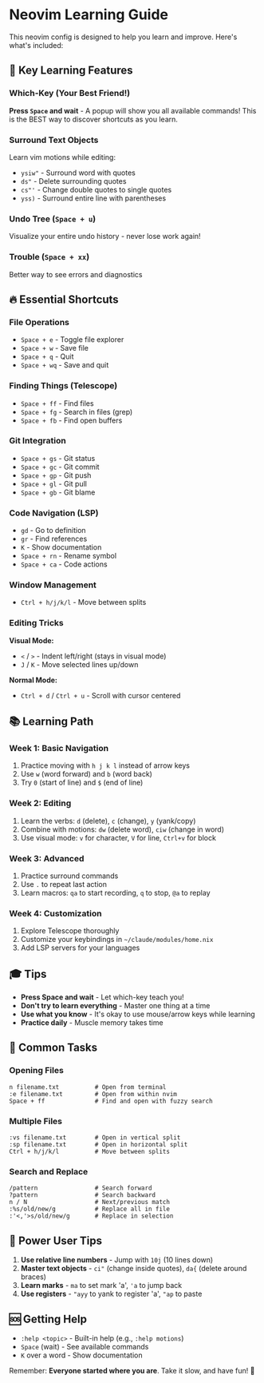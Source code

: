 # Neovim Learning Guide

This neovim config is designed to help you learn and improve. Here's what's included:

## 🎯 Key Learning Features

### Which-Key (Your Best Friend!)
**Press `Space` and wait** - A popup will show you all available commands!
This is the BEST way to discover shortcuts as you learn.

### Surround Text Objects
Learn vim motions while editing:
- `ysiw"` - Surround word with quotes
- `ds"` - Delete surrounding quotes
- `cs"'` - Change double quotes to single quotes
- `yss)` - Surround entire line with parentheses

### Undo Tree (`Space + u`)
Visualize your entire undo history - never lose work again!

### Trouble (`Space + xx`)
Better way to see errors and diagnostics

## 🔥 Essential Shortcuts

### File Operations
- `Space + e` - Toggle file explorer
- `Space + w` - Save file
- `Space + q` - Quit
- `Space + wq` - Save and quit

### Finding Things (Telescope)
- `Space + ff` - Find files
- `Space + fg` - Search in files (grep)
- `Space + fb` - Find open buffers

### Git Integration
- `Space + gs` - Git status
- `Space + gc` - Git commit
- `Space + gp` - Git push
- `Space + gl` - Git pull
- `Space + gb` - Git blame

### Code Navigation (LSP)
- `gd` - Go to definition
- `gr` - Find references
- `K` - Show documentation
- `Space + rn` - Rename symbol
- `Space + ca` - Code actions

### Window Management
- `Ctrl + h/j/k/l` - Move between splits

### Editing Tricks
**Visual Mode:**
- `<` / `>` - Indent left/right (stays in visual mode)
- `J` / `K` - Move selected lines up/down

**Normal Mode:**
- `Ctrl + d` / `Ctrl + u` - Scroll with cursor centered

## 📚 Learning Path

### Week 1: Basic Navigation
1. Practice moving with `h j k l` instead of arrow keys
2. Use `w` (word forward) and `b` (word back)
3. Try `0` (start of line) and `$` (end of line)

### Week 2: Editing
1. Learn the verbs: `d` (delete), `c` (change), `y` (yank/copy)
2. Combine with motions: `dw` (delete word), `ciw` (change in word)
3. Use visual mode: `v` for character, `V` for line, `Ctrl+v` for block

### Week 3: Advanced
1. Practice surround commands
2. Use `.` to repeat last action
3. Learn macros: `qa` to start recording, `q` to stop, `@a` to replay

### Week 4: Customization
1. Explore Telescope thoroughly
2. Customize your keybindings in `~/claude/modules/home.nix`
3. Add LSP servers for your languages

## 🎓 Tips

- **Press Space and wait** - Let which-key teach you!
- **Don't try to learn everything** - Master one thing at a time
- **Use what you know** - It's okay to use mouse/arrow keys while learning
- **Practice daily** - Muscle memory takes time

## 🔧 Common Tasks

### Opening Files
```
n filename.txt          # Open from terminal
:e filename.txt         # Open from within nvim
Space + ff              # Find and open with fuzzy search
```

### Multiple Files
```
:vs filename.txt        # Open in vertical split
:sp filename.txt        # Open in horizontal split
Ctrl + h/j/k/l          # Move between splits
```

### Search and Replace
```
/pattern                # Search forward
?pattern                # Search backward
n / N                   # Next/previous match
:%s/old/new/g           # Replace all in file
:'<,'>s/old/new/g       # Replace in selection
```

## 🚀 Power User Tips

1. **Use relative line numbers** - Jump with `10j` (10 lines down)
2. **Master text objects** - `ci"` (change inside quotes), `da{` (delete around braces)
3. **Learn marks** - `ma` to set mark 'a', `'a` to jump back
4. **Use registers** - `"ayy` to yank to register 'a', `"ap` to paste

## 🆘 Getting Help

- `:help <topic>` - Built-in help (e.g., `:help motions`)
- `Space` (wait) - See available commands
- `K` over a word - Show documentation

Remember: **Everyone started where you are**. Take it slow, and have fun! 🎉
